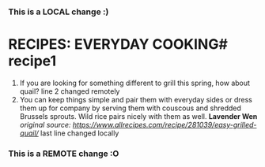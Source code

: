 ### This is a LOCAL change :)
# RECIPES: EVERYDAY COOKING# recipe1
1. If you are looking for something different to grill this spring, how about quail? line 2 changed remotely
2. You can keep things simple and pair them with everyday sides or dress them up for company by serving them with couscous and shredded Brussels sprouts. Wild rice pairs nicely with them as well.
**Lavender Wen**
*original source: https://www.allrecipes.com/recipe/281039/easy-grilled-quail/*
last line changed locally
### This is a REMOTE change :O
